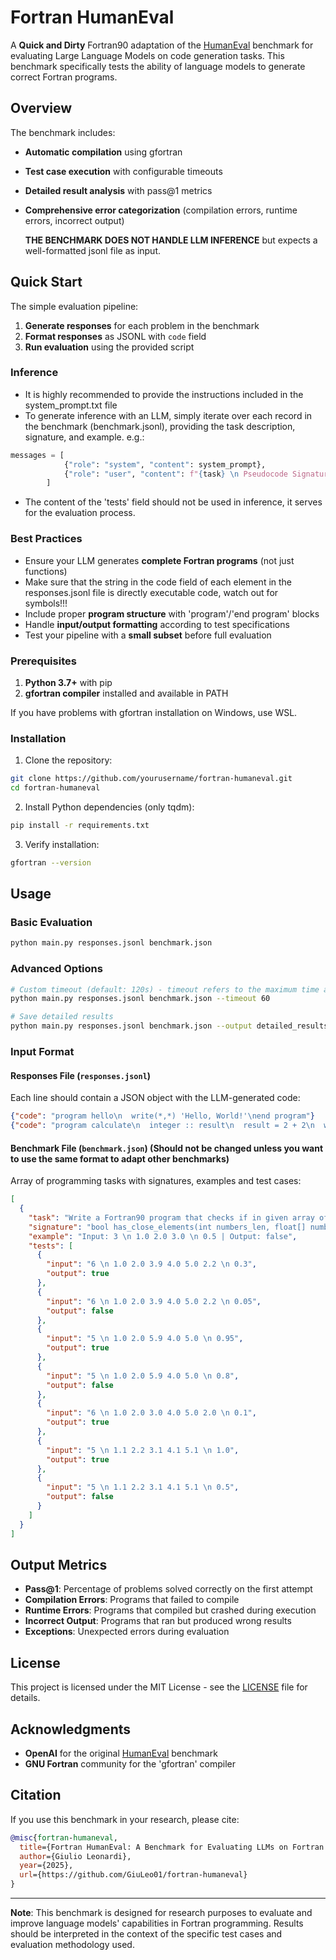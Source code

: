 # Fortran HumanEval

A **Quick and Dirty** Fortran90 adaptation of the [HumanEval](https://github.com/openai/human-eval) benchmark for evaluating Large Language Models on code generation tasks. This benchmark specifically tests the ability of language models to generate correct Fortran programs.

## Overview

The benchmark includes:

- **Automatic compilation** using gfortran
- **Test case execution** with configurable timeouts
- **Detailed result analysis** with pass@1 metrics
- **Comprehensive error categorization** (compilation errors, runtime errors, incorrect output)

  **THE BENCHMARK DOES NOT HANDLE LLM INFERENCE** but expects a well-formatted jsonl file as input.


## Quick Start

The simple evaluation pipeline:
1. **Generate responses** for each problem in the benchmark
2. **Format responses** as JSONL with `code` field
3. **Run evaluation** using the provided script

### Inference
- It is highly recommended to provide the instructions included in the system_prompt.txt file
- To generate inference with an LLM, simply iterate over each record in the benchmark (benchmark.jsonl), providing the task description, signature, and example.
  e.g.:
```python
messages = [
            {"role": "system", "content": system_prompt},
            {"role": "user", "content": f"{task} \n Pseudocode Signature: {signature} \n Example: {example}"}
        ]
```
  
- The content of the 'tests' field should not be used in inference, it serves for the evaluation process.


### Best Practices


- Ensure your LLM generates **complete Fortran programs** (not just functions)
- Make sure that the string in the code field of each element in the responses.jsonl file is directly executable code, watch out for ``` ``` symbols!!!
- Include proper **program structure** with 'program'/'end program' blocks
- Handle **input/output formatting** according to test specifications
- Test your pipeline with a **small subset** before full evaluation



### Prerequisites

1. **Python 3.7+** with pip
2. **gfortran compiler** installed and available in PATH

If you have problems with gfortran installation on Windows, use WSL.

### Installation

1. Clone the repository:
```bash
git clone https://github.com/yourusername/fortran-humaneval.git
cd fortran-humaneval
```

2. Install Python dependencies (only tqdm):
```bash
pip install -r requirements.txt
```

3. Verify installation:
```bash
gfortran --version
```

## Usage

### Basic Evaluation

```bash
python main.py responses.jsonl benchmark.json
```

### Advanced Options

```bash
# Custom timeout (default: 120s) - timeout refers to the maximum time allowed for validation of a single task (i.e., compilation time + execution time of each test case). This prevents infinite loops.
python main.py responses.jsonl benchmark.json --timeout 60

# Save detailed results
python main.py responses.jsonl benchmark.json --output detailed_results.json
```

### Input Format

#### Responses File (`responses.jsonl`)
Each line should contain a JSON object with the LLM-generated code:
```json
{"code": "program hello\n  write(*,*) 'Hello, World!'\nend program"}
{"code": "program calculate\n  integer :: result\n  result = 2 + 2\n  write(*,*) result\nend program"}
```

#### Benchmark File (`benchmark.json`) (Should not be changed unless you want to use the same format to adapt other benchmarks)
Array of programming tasks with signatures, examples and test cases:
```json
[
  {
    "task": "Write a Fortran90 program that checks if in given array of numbers, are any two numbers closer to each other than given threshold.",
    "signature": "bool has_close_elements(int numbers_len, float[] numbers, float threshold)",
    "example": "Input: 3 \n 1.0 2.0 3.0 \n 0.5 | Output: false",
    "tests": [
      {
        "input": "6 \n 1.0 2.0 3.9 4.0 5.0 2.2 \n 0.3",
        "output": true
      },
      {
        "input": "6 \n 1.0 2.0 3.9 4.0 5.0 2.2 \n 0.05",
        "output": false
      },
      {
        "input": "5 \n 1.0 2.0 5.9 4.0 5.0 \n 0.95",
        "output": true
      },
      {
        "input": "5 \n 1.0 2.0 5.9 4.0 5.0 \n 0.8",
        "output": false
      },
      {
        "input": "6 \n 1.0 2.0 3.0 4.0 5.0 2.0 \n 0.1",
        "output": true
      },
      {
        "input": "5 \n 1.1 2.2 3.1 4.1 5.1 \n 1.0",
        "output": true
      },
      {
        "input": "5 \n 1.1 2.2 3.1 4.1 5.1 \n 0.5",
        "output": false
      }
    ]
  }
]
```

## Output Metrics

- **Pass@1**: Percentage of problems solved correctly on the first attempt
- **Compilation Errors**: Programs that failed to compile
- **Runtime Errors**: Programs that compiled but crashed during execution
- **Incorrect Output**: Programs that ran but produced wrong results
- **Exceptions**: Unexpected errors during evaluation


## License

This project is licensed under the MIT License - see the [LICENSE](LICENSE) file for details.

## Acknowledgments

- **OpenAI** for the original [HumanEval](https://github.com/openai/human-eval) benchmark
- **GNU Fortran** community for the 'gfortran' compiler

## Citation

If you use this benchmark in your research, please cite:

```bibtex
@misc{fortran-humaneval,
  title={Fortran HumanEval: A Benchmark for Evaluating LLMs on Fortran Code Generation},
  author={Giulio Leonardi},
  year={2025},
  url={https://github.com/GiuLeo01/fortran-humaneval}
}
```

---

**Note**: This benchmark is designed for research purposes to evaluate and improve language models' capabilities in Fortran programming. Results should be interpreted in the context of the specific test cases and evaluation methodology used.
